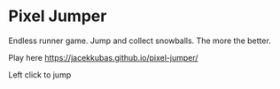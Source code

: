 # Pixel Jumper

Endless runner game. Jump and collect snowballs. The more the better.

Play here https://jacekkubas.github.io/pixel-jumper/

Left click to jump
